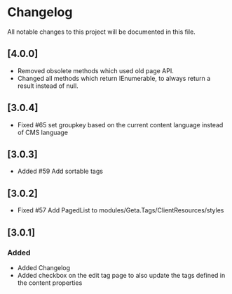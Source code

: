 # Changelog

All notable changes to this project will be documented in this file.

## [4.0.0]

- Removed obsolete methods which used old page API.
- Changed all methods which return IEnumerable, to always return a result instead of null.

## [3.0.4]
 - Fixed #65 set groupkey based on the current content language instead of CMS language


## [3.0.3]
 - Added #59 Add sortable tags

## [3.0.2]
 - Fixed #57 Add PagedList to modules/Geta.Tags/ClientResources/styles

## [3.0.1]

### Added
- Added Changelog
- Added checkbox on the edit tag page to also update the tags defined in the content properties

